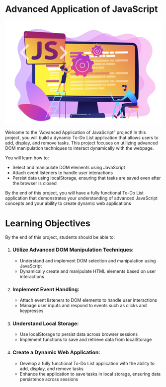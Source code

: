 <h1>
    Advanced Application of JavaScript
</h1>
<img src="assets/img.jpg" alt="JavaScript">
<p>
    Welcome to the “Advanced Application of JavaScript” project! In this project, you will build a dynamic To-Do List application that allows users to add, display, and remove tasks. This project focuses on utilizing advanced DOM manipulation techniques to interact dynamically with the webpage.

You will learn how to:
    <ul>
        <li>
            Select and manipulate DOM elements using JavaScript
        </li>
        <li>
            Attach event listeners to handle user interactions
        </li>
        <li>
            Persist data using localStorage, ensuring that tasks are saved even after the browser is closed
        </li>
    </ul>

By the end of this project, you will have a fully functional To-Do List application that demonstrates your understanding of advanced JavaScript concepts and your ability to create dynamic web applications
</p>
<h1>
    Learning Objectives
</h1>
<p>
    By the end of this project, students should be able to:
</p>
<ol>
    <li>
        <h3>
            Utilize Advanced DOM Manipulation Techniques:
        </h3>
        <ul>
            <li>
                Understand and implement DOM selection and manipulation using JavaScript
            </li>
            <li>
                Dynamically create and manipulate HTML elements based on user interactions
            </li>
        </ul>
    </li>
    <li>
        <h3>
            Implement Event Handling:
        </h3>
        <ul>
            <li>
                Attach event listeners to DOM elements to handle user interactions
            </li>
            <li>
                Manage user inputs and respond to events such as clicks and keypresses
            </li>
        </ul>
    </li>
    <li>
        <h3>
            Understand Local Storage:
        </h3>
        <ul>
            <li>
                Use localStorage to persist data across browser sessions
            </li>
            <li>
                Implement functions to save and retrieve data from localStorage
            </li>
        </ul>
    </li>
    <li>
        <h3>
            Create a Dynamic Web Application:
        </h3>
        <ul>
            <li>
                Develop a fully functional To-Do List application with the ability to add, display, and remove tasks
            </li>
            <li>
                Enhance the application to save tasks in local storage, ensuring data persistence across sessions
            </li>
        </ul>
    </li>
</ol>
